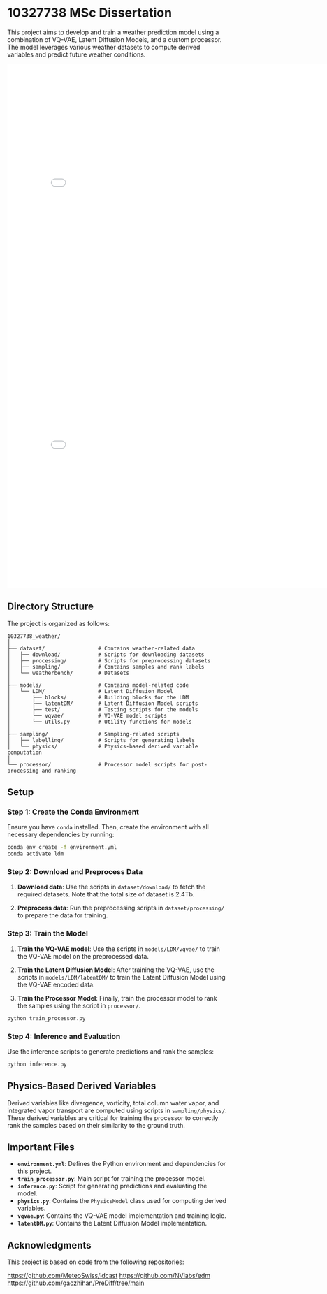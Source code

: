 
# 10327738 MSc Dissertation

This project aims to develop and train a weather prediction model using a combination of VQ-VAE, Latent Diffusion Models, and a custom processor. The model leverages various weather datasets to compute derived variables and predict future weather conditions.

<embed src="figures/model_architecture.pdf" width="800px" height="600px" />
<embed src="figures/physics.pdf" width="800px" height="600px" />

## Directory Structure

The project is organized as follows:

```
10327738_weather/
│
├── dataset/                 # Contains weather-related data
│   ├── download/            # Scripts for downloading datasets
│   ├── processing/          # Scripts for preprocessing datasets
│   ├── sampling/            # Contains samples and rank labels
│   └── weatherbench/        # Datasets
│
├── models/                  # Contains model-related code
│   └── LDM/                 # Latent Diffusion Model
│       ├── blocks/          # Building blocks for the LDM
│       ├── latentDM/        # Latent Diffusion Model scripts
│       ├── test/            # Testing scripts for the models
│       └── vqvae/           # VQ-VAE model scripts
│       └── utils.py         # Utility functions for models
│
├── sampling/                # Sampling-related scripts
│   ├── labelling/           # Scripts for generating labels
│   └── physics/             # Physics-based derived variable computation
│
└── processor/               # Processor model scripts for post-processing and ranking
```

## Setup

### Step 1: Create the Conda Environment

Ensure you have `conda` installed. Then, create the environment with all necessary dependencies by running:

```bash
conda env create -f environment.yml
conda activate ldm
```

### Step 2: Download and Preprocess Data

1. **Download data**: Use the scripts in `dataset/download/` to fetch the required datasets. 
Note that the total size of dataset is 2.4Tb.
   
2. **Preprocess data**: Run the preprocessing scripts in `dataset/processing/` to prepare the data for training.

### Step 3: Train the Model

1. **Train the VQ-VAE model**: Use the scripts in `models/LDM/vqvae/` to train the VQ-VAE model on the preprocessed data.

2. **Train the Latent Diffusion Model**: After training the VQ-VAE, use the scripts in `models/LDM/latentDM/` to train the Latent Diffusion Model using the VQ-VAE encoded data.

3. **Train the Processor Model**: Finally, train the processor model to rank the samples using the script in `processor/`.

```bash
python train_processor.py
```

### Step 4: Inference and Evaluation

Use the inference scripts to generate predictions and rank the samples:

```bash
python inference.py
```

## Physics-Based Derived Variables

Derived variables like divergence, vorticity, total column water vapor, and integrated vapor transport are computed using scripts in `sampling/physics/`. These derived variables are critical for training the processor to correctly rank the samples based on their similarity to the ground truth. 

## Important Files

- **`environment.yml`**: Defines the Python environment and dependencies for this project.
- **`train_processor.py`**: Main script for training the processor model.
- **`inference.py`**: Script for generating predictions and evaluating the model.
- **`physics.py`**: Contains the `PhysicsModel` class used for computing derived variables.
- **`vqvae.py`**: Contains the VQ-VAE model implementation and training logic.
- **`latentDM.py`**: Contains the Latent Diffusion Model implementation.

## Acknowledgments
This project is based on code from the following repositories:

https://github.com/MeteoSwiss/ldcast
https://github.com/NVlabs/edm
https://github.com/gaozhihan/PreDiff/tree/main

